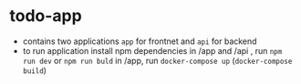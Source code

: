# todo-app
* contains two applications `app` for frontnet and `api` for backend
 * to run application install npm dependencies in /app and /api , run `npm run dev` or `npm run buld`  in /app, run `docker-compose up` (`docker-compose build`)
